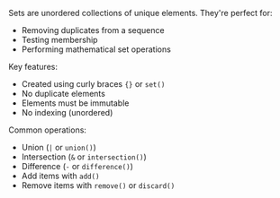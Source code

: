 Sets are unordered collections of unique elements. They're perfect for:
- Removing duplicates from a sequence
- Testing membership
- Performing mathematical set operations

Key features:
- Created using curly braces `{}` or `set()`
- No duplicate elements
- Elements must be immutable
- No indexing (unordered)

Common operations:
- Union (`|` or `union()`)
- Intersection (`&` or `intersection()`)
- Difference (`-` or `difference()`)
- Add items with `add()`
- Remove items with `remove()` or `discard()` 